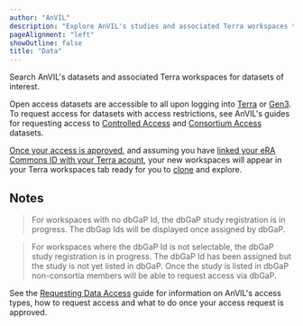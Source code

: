 ```yaml
---
author: "AnVIL"
description: "Explore AnVIL's studies and associated Terra workspaces to discover datasets of interest."
pageAlignment: "left"
showOutline: false
title: "Data"
---
```


Search AnVIL's datasets and associated Terra workspaces for datasets of interest.

Open access datasets are accessible to all upon logging into [Terra](https://anvil.terra.bio/#workspaces)  or [Gen3](https://gen3.theanvil.io). To request access for datasets with access restrictions, see AnVIL's guides for requesting access to [Controlled Access](/learn/accessing-data/requesting-data-access#accessing-controlled-access-data) and [Consortium Access](/learn/accessing-data/requesting-data-access#accessing-consortium-access-data) datasets.

[Once your access is approved](/learn/accessing-data/requesting-data-access#once-your-access-is-granted), and assuming you have [linked your eRA Commons ID with your Terra acount](https://support.terra.bio/hc/en-us/articles/360038086332-Linking-Terra-to-External-Servers), your new workspaces will appear in your Terra workspaces tab ready for you to [clone](https://support.terra.bio/hc/en-us/articles/360026130851-How-to-clone-a-workspace) and explore. 


<data-dashboard></data-dashboard>

## Notes

> For workspaces with no dbGaP Id, the dbGaP study registration is in progress. The dbGap Ids will be displayed once assigned by dbGaP. 

>For workspaces where the dbGaP Id is not selectable, the dbGaP study registration is in progress.  The dbGaP Id has been assigned but the study is not yet listed in dbGaP. Once the study is listed in dbGaP non-consortia members will be able to request access via dbGaP.

 See the [Requesting Data Access](/learn/accessing-data/requesting-data-access) guide for information on AnVIL's access types, how to request access and what to do once your access request is approved.
